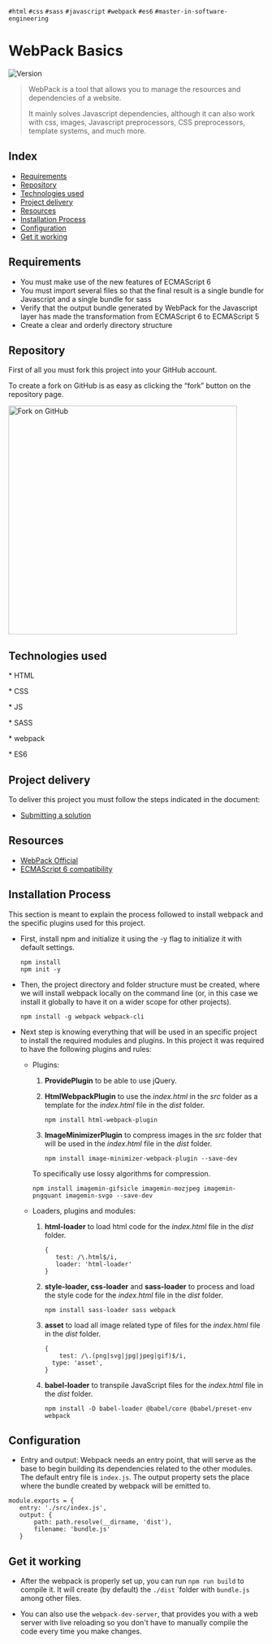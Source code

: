 `#html` `#css` `#sass` `#javascript` `#webpack` `#es6` `#master-in-software-engineering`

# WebPack Basics <!-- omit in toc -->

<p>
  <img alt="Version" src="https://img.shields.io/badge/version-1.0-blue.svg?cacheSeconds=2592000" />
</p>

> WebPack is a tool that allows you to manage the resources and dependencies of a website. 
>
> It mainly solves Javascript dependencies, although it can also work with css, images, Javascript preprocessors, CSS preprocessors, template systems, and much more.

## Index <!-- omit in toc -->

- [Requirements](#requirements)
- [Repository](#repository)
- [Technologies used](#technologies-used)
- [Project delivery](#project-delivery)
- [Resources](#resources)
- [Installation Process](#installation-process)
- [Configuration](#configuration)
- [Get it working](#get-it-working)

## Requirements

- You must make use of the new features of ECMAScript 6
- You must import several files so that the final result is a single bundle for Javascript and a single bundle for sass
- Verify that the output bundle generated by WebPack for the Javascript layer has made the transformation from ECMAScript 6 to ECMAScript 5
- Create a clear and orderly directory structure


## Repository

First of all you must fork this project into your GitHub account.

To create a fork on GitHub is as easy as clicking the “fork” button on the repository page.

<img src="https://docs.github.com/assets/images/help/repository/fork_button.jpg" alt="Fork on GitHub" width='450'>

## Technologies used

\* HTML

\* CSS

\* JS

\* SASS

\* webpack

\* ES6

## Project delivery

To deliver this project you must follow the steps indicated in the document:

- [Submitting a solution](https://www.notion.so/Submitting-a-solution-524dab1a71dd4b96903f26385e24cdb6)

## Resources


- [WebPack Official](https://webpack.js.org/)
- [ECMAScript 6 compatibility](https://kangax.github.io/compat-table/es6/)


## Installation Process

This section is meant to explain the process followed to install webpack and the specific plugins used for this project.

 - First, install npm and initialize it using the -y flag to initialize it with default settings.

   ````
   npm install
   npm init -y
   ````

 - Then, the project directory and folder structure must be created, where we will install webpack locally on the command line (or, in this case we install it globally to have it on a wider scope for other projects).

     ````
     npm install -g webpack webpack-cli
     ````

 - Next step is knowing everything that will be used in an specific project to install the required modules and plugins. In this project it was required to have the following plugins and rules: 

    - Plugins:

      1. **ProvidePlugin** to be able to use jQuery.

      2. **HtmlWebpackPlugin** to use the _index.html_ in the _src_ folder as a template for the _index.html_ file in the _dist_ folder. 

         ````
         npm install html-webpack-plugin
         ````

      3. **ImageMinimizerPlugin** to compress images in the _src_ folder that will be used in the _index.html_ file in the _dist_ folder.

         ````
         npm install image-minimizer-webpack-plugin --save-dev
         ````
      To specifically use lossy algorithms for compression.
        ````
        npm install imagemin-gifsicle imagemin-mozjpeg imagemin-pngquant imagemin-svgo --save-dev
        ````

   - Loaders, plugins and modules:

      1. **html-loader** to load html code for the _index.html_ file in the _dist_ folder. 

         ````
         {
         	test: /\.html$/i,
         	loader: 'html-loader'
         }
         ````

     1. **style-loader, css-loader** and **sass-loader** to process and load the style code for the _index.html_ file in the _dist_ folder. 

        ````
        npm install sass-loader sass webpack
        ````

     2. **asset** to load all image related type of files for the _index.html_ file in the _dist_ folder.

        ````
        {
        	test: /\.(png|svg|jpg|jpeg|gif)$/i,
          type: 'asset',
        }
        ````

     3. **babel-loader** to transpile JavaScript files for the _index.html_ file in the _dist_ folder.

        ````
        npm install -D babel-loader @babel/core @babel/preset-env webpack

        ````

        

 ## Configuration

 - Entry and output: 
    Webpack needs an entry point, that will serve as the base to begin building its dependencies related to the other modules. The default entry file is ````index.js````. 
    The output property sets the place where the bundle created by webpack will be emitted to.

 ````
 module.exports = {
    entry: './src/index.js',
    output: {
        path: path.resolve(__dirname, 'dist'),
        filename: 'bundle.js'
    }

 ````

 ## Get it working

 - After the webpack is properly set up, you can run ````npm run build```` to compile it. It will create (by default) the ````./dist```` `folder with ````bundle.js```` among other files.

 - You can also use the ````webpack-dev-server````, that provides you with a web server with live reloading so you don't have to manually compile the code every time you make changes.

